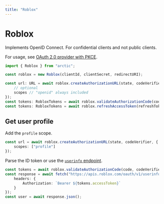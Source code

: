 ```yaml
---
title: "Roblox"
---
```


# Roblox

Implements OpenID Connect. For confidential clients and not public clients.

For usage, see [OAuth 2.0 provider with PKCE](/guides/oauth2-pkce).

```ts
import { Roblox } from "arctic";

const roblox = new Roblox(clientId, clientSecret, redirectURI);
```

```ts
const url: URL = await roblox.createAuthorizationURL(state, codeVerifier, {
	// optional
	scopes // "openid" always included
});
const tokens: RobloxTokens = await roblox.validateAuthorizationCode(code, codeVerifier);
const tokens: RobloxTokens = await roblox.refreshAccessToken(refreshToken);
```

## Get user profile

Add the `profile` scope.

```ts
const url = await roblox.createAuthorizationURL(state, codeVerifier, {
	scopes: ["profile"]
});
```

Parse the ID token or use the [`userinfo` endpoint](https://create.roblox.com/docs/cloud/reference/oauth2#get-v1userinfo).

```ts
const tokens = await roblox.validateAuthorizationCode(code, codeVerifier);
const response = await fetch("https://apis.roblox.com/oauth/v1/userinfo", {
	headers: {
		Authorization: `Bearer ${tokens.accessToken}`
	}
});
const user = await response.json();
```
